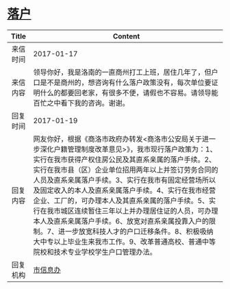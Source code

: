 # <a href="http://www.shangluo.gov.cn/zmhd/ldxxxx.jsp?urltype=leadermail.LeaderMailContentUrl&wbtreeid=1112&leadermailid=3962">落户</a>
|Title|Content|
|:---:|---|
|来信时间|2017-01-17|
|来信内容|领导你好，我是洛南的一直商州打工上班，居住几年了，但户口是不是商州的，想咨询有什么落户政策没有，每次单位要证明什么的都要回老家，有很多不便，请假也不容易。请领导能百忙之中看下我的咨询。谢谢。|
|回复时间|2017-01-19|
|回复内容|网友你好，根据《商洛市政府办转发<商洛市公安局关于进一步深化户籍管理制度改革意见>》，我市现行落户政策为：1、实行在我市获得产权住房公民及其直系亲属的落户手续。2、实行在我市县（区）企业单位招用两年以上并签订劳务合同的人员及直系亲属落户手续。3、实行在我市有固定经营场所以及固定收入的本人及直系亲属落户手续。4、实行在我市经营企业、工厂的，可办理本人及其直系亲属的落户手续。5、实行在我市城区连续暂住三年以上并办理居住证的人员，可办理本人及直系亲属落户手续。6、放宽对直系亲属投靠入户的限制。7、进一步放宽科技人才的户口迁移条件。8、积极吸纳大中专以上毕业生来我市工作。9、改革普通高校、普通中等院校和技术专业学校学生户口管理办法。|
|回复机构|<a href="../../categories/agencies/市信息办.md">市信息办</a>|